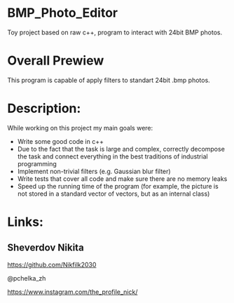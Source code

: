# BMP_Photo_Editor
Toy project based on raw c++, program to interact with 24bit BMP photos.

# Overall Prewiew

This program is capable of apply filters to standart 24bit .bmp photos. 

# Description:

While working on this project my main goals were:

* Write some good code in c++
* Due to the fact that the task is large and complex, correctly decompose the task and connect everything in the best traditions of industrial programming
* Implement non-trivial filters (e.g. Gaussian blur filter)
* Write tests that cover all code and make sure there are no memory leaks
* Speed up the running time of the program (for example, the picture is not stored in a standard vector of vectors, but as an internal class)

# Links:

## Sheverdov Nikita

https://github.com/Nikfilk2030

@pchelka_zh

https://www.instagram.com/the_profile_nick/
